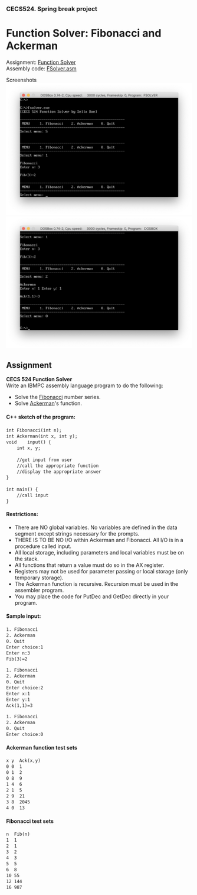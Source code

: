 ### CECS524. Spring break project
# Function Solver: Fibonacci and Ackerman

Assignment: [Function Solver](#Assignment)  
Assembly code: [FSolver.asm](../FSolver.asm)  

Screenshots  
![fsolver screenshot1](images/fsolver_screenshot1.png)
![fsolver screenshot2](images/fsolver_screenshot2.png)

## Assignment

**CECS 524  Function Solver**  
Write an IBMPC assembly language program to do the following:
- Solve the [Fibonacci](http://www.nist.gov/dads/HTML/fibonacciNumber.html) number series.
- Solve [Ackerman](http://www.nist.gov/dads/HTML/ackermann.html)'s function.

#### C++ sketch of the program:
```
int	Fibonacci(int n);
int	Ackerman(int x, int y);
void	input() {
	int	x, y;

	//get input from user
	//call the appropriate function
	//display the appropriate answer
}

int main() {
	//call input
}
```

#### Restrictions:
- There are NO global variables. No variables are defined in the data segment except strings necessary for the prompts.
- THERE IS TO BE NO I/O within Ackerman and Fibonacci. All I/O is in a procedure called input.
- All local storage, including parameters and local variables must be on the stack.
- All functions that return a value must do so in the AX register.
- Registers may not be used for parameter passing or local storage (only temporary storage).
- The Ackerman function is recursive. Recursion must be used in the assembler program.
- You may place the code for PutDec and GetDec directly in your program.

#### Sample input:
```
1. Fibonacci
2. Ackerman
0. Quit
Enter choice:1
Enter n:3
Fib(3)=2
```
```
1. Fibonacci
2. Ackerman
0. Quit
Enter choice:2
Enter x:1
Enter y:1
Ack(1,1)=3
```
```
1. Fibonacci
2. Ackerman
0. Quit
Enter choice:0
```

#### Ackerman function test sets
```
x y  Ack(x,y)
0 0  1
0 1  2
0 8  9
1 4  6
2 1  5
2 9  21
3 8  2045
4 0  13
```
#### Fibonacci test sets
```
n  Fib(n)
1  1
2  1
3  2
4  3
5  5
6  8
10 55
12 144
16 987
```

